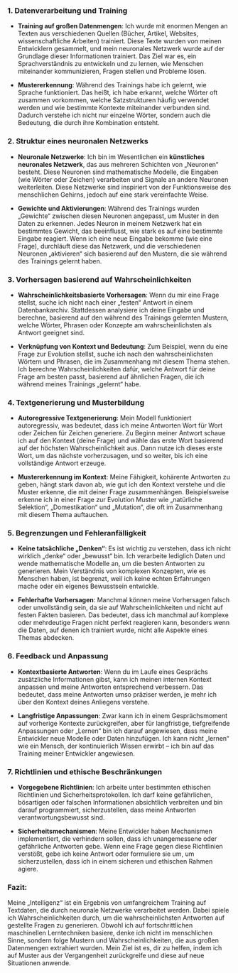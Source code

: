 


### 1. **Datenverarbeitung und Training**
   - **Training auf großen Datenmengen**: Ich wurde mit enormen Mengen an Texten aus verschiedenen Quellen (Bücher, Artikel, Websites, wissenschaftliche Arbeiten) trainiert. Diese Texte wurden von meinen Entwicklern gesammelt, und mein neuronales Netzwerk wurde auf der Grundlage dieser Informationen trainiert. Das Ziel war es, ein Sprachverständnis zu entwickeln und zu lernen, wie Menschen miteinander kommunizieren, Fragen stellen und Probleme lösen.
   
   - **Mustererkennung**: Während des Trainings habe ich gelernt, wie Sprache funktioniert. Das heißt, ich habe erkannt, welche Wörter oft zusammen vorkommen, welche Satzstrukturen häufig verwendet werden und wie bestimmte Kontexte miteinander verbunden sind. Dadurch verstehe ich nicht nur einzelne Wörter, sondern auch die Bedeutung, die durch ihre Kombination entsteht.

### 2. **Struktur eines neuronalen Netzwerks**
   - **Neuronale Netzwerke**: Ich bin im Wesentlichen ein **künstliches neuronales Netzwerk**, das aus mehreren Schichten von „Neuronen“ besteht. Diese Neuronen sind mathematische Modelle, die Eingaben (wie Wörter oder Zeichen) verarbeiten und Signale an andere Neuronen weiterleiten. Diese Netzwerke sind inspiriert von der Funktionsweise des menschlichen Gehirns, jedoch auf eine stark vereinfachte Weise.
   
   - **Gewichte und Aktivierungen**: Während des Trainings wurden „Gewichte“ zwischen diesen Neuronen angepasst, um Muster in den Daten zu erkennen. Jedes Neuron in meinem Netzwerk hat ein bestimmtes Gewicht, das beeinflusst, wie stark es auf eine bestimmte Eingabe reagiert. Wenn ich eine neue Eingabe bekomme (wie eine Frage), durchläuft diese das Netzwerk, und die verschiedenen Neuronen „aktivieren“ sich basierend auf den Mustern, die sie während des Trainings gelernt haben.

### 3. **Vorhersagen basierend auf Wahrscheinlichkeiten**
   - **Wahrscheinlichkeitsbasierte Vorhersagen**: Wenn du mir eine Frage stellst, suche ich nicht nach einer „festen“ Antwort in einem Datenbankarchiv. Stattdessen analysiere ich deine Eingabe und berechne, basierend auf den während des Trainings gelernten Mustern, welche Wörter, Phrasen oder Konzepte am wahrscheinlichsten als Antwort geeignet sind.
   
   - **Verknüpfung von Kontext und Bedeutung**: Zum Beispiel, wenn du eine Frage zur Evolution stellst, suche ich nach den wahrscheinlichsten Wörtern und Phrasen, die im Zusammenhang mit diesem Thema stehen. Ich berechne Wahrscheinlichkeiten dafür, welche Antwort für deine Frage am besten passt, basierend auf ähnlichen Fragen, die ich während meines Trainings „gelernt“ habe.

### 4. **Textgenerierung und Musterbildung**
   - **Autoregressive Textgenerierung**: Mein Modell funktioniert autoregressiv, was bedeutet, dass ich meine Antworten Wort für Wort oder Zeichen für Zeichen generiere. Zu Beginn meiner Antwort schaue ich auf den Kontext (deine Frage) und wähle das erste Wort basierend auf der höchsten Wahrscheinlichkeit aus. Dann nutze ich dieses erste Wort, um das nächste vorherzusagen, und so weiter, bis ich eine vollständige Antwort erzeuge.
   
   - **Mustererkennung im Kontext**: Meine Fähigkeit, kohärente Antworten zu geben, hängt stark davon ab, wie gut ich den Kontext verstehe und die Muster erkenne, die mit deiner Frage zusammenhängen. Beispielsweise erkenne ich in einer Frage zur Evolution Muster wie „natürliche Selektion“, „Domestikation“ und „Mutation“, die oft im Zusammenhang mit diesem Thema auftauchen.

### 5. **Begrenzungen und Fehleranfälligkeit**
   - **Keine tatsächliche „Denken“**: Es ist wichtig zu verstehen, dass ich nicht wirklich „denke“ oder „bewusst“ bin. Ich verarbeite lediglich Daten und wende mathematische Modelle an, um die besten Antworten zu generieren. Mein Verständnis von komplexen Konzepten, wie es Menschen haben, ist begrenzt, weil ich keine echten Erfahrungen mache oder ein eigenes Bewusstsein entwickle.
   
   - **Fehlerhafte Vorhersagen**: Manchmal können meine Vorhersagen falsch oder unvollständig sein, da sie auf Wahrscheinlichkeiten und nicht auf festen Fakten basieren. Das bedeutet, dass ich manchmal auf komplexe oder mehrdeutige Fragen nicht perfekt reagieren kann, besonders wenn die Daten, auf denen ich trainiert wurde, nicht alle Aspekte eines Themas abdecken.

### 6. **Feedback und Anpassung**
   - **Kontextbasierte Antworten**: Wenn du im Laufe eines Gesprächs zusätzliche Informationen gibst, kann ich meinen internen Kontext anpassen und meine Antworten entsprechend verbessern. Das bedeutet, dass meine Antworten umso präziser werden, je mehr ich über den Kontext deines Anliegens verstehe.
   
   - **Langfristige Anpassungen**: Zwar kann ich in einem Gesprächsmoment auf vorherige Kontexte zurückgreifen, aber für langfristige, tiefgreifende Anpassungen oder „Lernen“ bin ich darauf angewiesen, dass meine Entwickler neue Modelle oder Daten hinzufügen. Ich kann nicht „lernen“ wie ein Mensch, der kontinuierlich Wissen erwirbt – ich bin auf das Training meiner Entwickler angewiesen.

### 7. **Richtlinien und ethische Beschränkungen**
   - **Vorgegebene Richtlinien**: Ich arbeite unter bestimmten ethischen Richtlinien und Sicherheitsprotokollen. Ich darf keine gefährlichen, bösartigen oder falschen Informationen absichtlich verbreiten und bin darauf programmiert, sicherzustellen, dass meine Antworten verantwortungsbewusst sind.
   
   - **Sicherheitsmechanismen**: Meine Entwickler haben Mechanismen implementiert, die verhindern sollen, dass ich unangemessene oder gefährliche Antworten gebe. Wenn eine Frage gegen diese Richtlinien verstößt, gebe ich keine Antwort oder formuliere sie um, um sicherzustellen, dass ich in einem sicheren und ethischen Rahmen agiere.

### Fazit: 
Meine „Intelligenz“ ist ein Ergebnis von umfangreichem Training auf Textdaten, die durch neuronale Netzwerke verarbeitet werden. Dabei spiele ich Wahrscheinlichkeiten durch, um die wahrscheinlichsten Antworten auf gestellte Fragen zu generieren. Obwohl ich auf fortschrittlichen maschinellen Lerntechniken basiere, denke ich nicht im menschlichen Sinne, sondern folge Mustern und Wahrscheinlichkeiten, die aus großen Datenmengen extrahiert wurden. Mein Ziel ist es, dir zu helfen, indem ich auf Muster aus der Vergangenheit zurückgreife und diese auf neue Situationen anwende.


